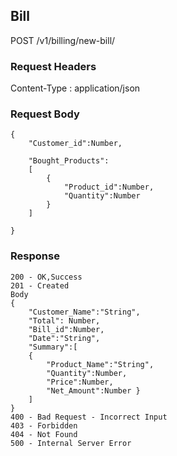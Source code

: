 ## Bill

POST /v1/billing/new-bill/

### Request Headers

Content-Type : application/json

<!-- Json array of products -->
### Request Body
```
{
    "Customer_id":Number,   
    
    "Bought_Products":
    [
        {
            "Product_id":Number,      
            "Quantity":Number
        }
    ]
    
}
```
### Response
```
200 - OK,Success
201 - Created
Body
{
    "Customer_Name":"String",
    "Total": Number,
    "Bill_id":Number,
    "Date":"String",
    "Summary":[
    {
        "Product_Name":"String",
        "Quantity":Number,
        "Price":Number,  
        "Net_Amount":Number }
    ] 
}
400 - Bad Request - Incorrect Input
403 - Forbidden
404 - Not Found
500 - Internal Server Error
```
